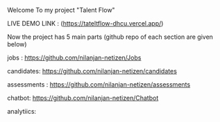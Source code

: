 Welcome To my project "Talent Flow"

LIVE DEMO LINK : (https://tateltflow-dhcu.vercel.app/)


Now the project has 5 main parts (github repo of each section are given below)

jobs :  https://github.com/nilanjan-netizen/Jobs

candidates:  https://github.com/nilanjan-netizen/candidates

assessments :  https://github.com/nilanjan-netizen/assessments

chatbot:  https://github.com/nilanjan-netizen/Chatbot

analytiics: 

